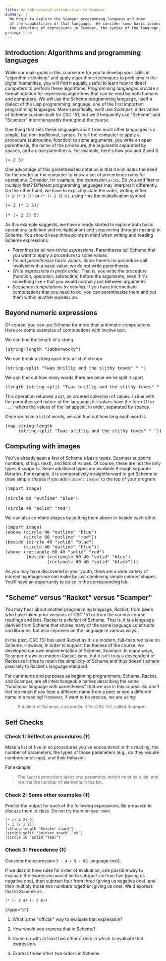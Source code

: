 ```yaml
---
title: An abbreviated introduction to Scamper
summary: |
  We begin to explore the Scamper programming language and some
  of the capabilities of that language.  We consider some basic issues of
  the structure of expressions in Scamper, the syntax of the language.
preimg: true
---
```


## Introduction: Algorithms and programming languages

While our main goals in this course are for you to develop your skills in
"algorithmic thinking" and apply algorithmic techniques to problems in the
digital humanities, you will find it equally useful to learn how to direct
computers to perform these algorithms. _Programming languages_ provide a formal
notation for expressing algorithms that can be read by both humans and
computers.  We will use the Scheme programming language, itself a dialect of
the Lisp programming language, one of the first important programming
languages. More specifically, we'll use _Scamper_, a derivative of Scheme
custom-built for CSC 151, but we'll frequently use "Scheme" and "Scamper"
interchangeably throughout the course.

One thing that sets these languages apart from most other languages is a
simple, but non-traditional, syntax.  To tell the computer to apply a
procedure (subroutine, function) to some arguments, you write an open
parenthesis, the name of the procedure, the arguments separated by
spaces, and a close parenthesis.  For example, here's how you add 2 and
3.

<pre class="scamper-output output-prog">
(+ 2 3)
</pre>

One advantage of this parenthesized notation is that it eliminates the
need for the reader or the computer to know a set of precedence rules
for operations.  Consider, for example, the expression `2+3x5`. Do you
add first or multiply first?  Different programming languages may
interpret it differently.  On the other hand, we have to explicitly
state the order, writing either `(+ 2 (* 3 5))` or
`(* (+ 2 3) 5)`, using `*` as the multiplication symbol.

<pre class="scamper-output output-prog">
(+ 2 (* 3 5))

(* (+ 2 3) 5)
</pre>

As this example suggests, we have already started to explore both basic
operations (addition and multiplication) and sequencing (through
nesting) in Scheme.  You should keep three points in mind when writing
and reading Scheme expressions.

* _Parenthesize all non-trivial expressions_.  Parentheses tell Scheme
  that you want to apply a procedure to some values.
* _Do not parenthesize basic values_.  Since there's no procedure call
  involved with a basic value, we do not write parentheses.
* _Write expressions in prefix order_.  That is, you write the procedure
  (function, operation, subroutine) before the arguments, even if it's
  something like `+` that you would normally put between arguments.
* _Sequence computations by nesting._  If you have intermediate
  computations that you need to do, you can parenthesize them and put
  them within another expression.

## Beyond numeric expressions

Of course, you can use Scheme for more than arithmetic computations.
Here are some examples of computations with involve text.

We can find the length of a string.

<pre class="scamper-output output-prog">
(string-length "Jabberwocky")
</pre>

We can break a string apart into a list of strings.

<pre class="scamper-output output-prog">
(string-split "Twas brillig and the slithy toves" " ")
</pre>

We can find out how many words there are once we've split it apart.

<pre class="scamper-output output-prog">
(length (string-split "Twas brillig and the slithy toves" " "))
</pre>

This operation returned a _list_, an ordered collection of values.
In line with the parenthesized nature of the language, list values
have the form `(list ...)` where the values of the list appear,
in order, separated by spaces.

Once we have a list of words, we can find out how long each word is.

<pre class="scamper-output output-prog">
(map string-length
     (string-split "Twas brillig and the slithy toves" " "))
</pre>

## Computing with images

You've already seen a few of Scheme's basic types. Scamper supports
numbers, strings (text), and lists of values.  Of course, these are
not the only types it supports.  Some additional types are available
through separate libraries.  For example, it is comparatively
straightforward to get Scheme to draw simple shapes if you
add `(import image)` to the top of your program.

<pre class="scamper-output output-prog">
(import image)

(circle 60 "outline" "blue")

(circle 40 "solid" "red")
</pre>

We can also combine shapes by putting them above or beside each other.

<pre class="scamper-output output-prog">
(import image)
(above (circle 40 "outline" "blue")
       (circle 60 "outline" "red"))
(beside (circle 40 "solid" "blue")
       (circle 40 "outline" "blue"))
(above (rectangle 60 40 "solid" "red")
        (beside (rectangle 60 40 "solid" "blue")
                (rectangle 60 40 "solid" "black")))
</pre>

As you may have discovered in your youth, there are a wide variety of
interesting images we can make by just combining simple colored shapes.
You'll have an opportunity to do so in the corresponding lab.

## "Scheme" versus "Racket" versus "Scamper"

You may hear about another programming language, _Racket_, from peers who have taken prior versions of CSC 151 or from the various course readings and labs.
Racket is a _dialect_ of Scheme.
That is, it is a language derived from Scheme that shares many of the same language constructs and libraries, but also improves on the language in various ways.

In the past, CSC 151 has used Racket as it is a modern, full-featured take on Scheme.
However, in order to support the themes of the course, we developed our own implementation of Scheme, _Scamper_.
In many ways, Scamper draws on modern Racket-isms, but it isn't truly a descendent of Racket as it tries to retain the simplicity of Scheme and thus doesn't adhere precisely to Racket's language standard.

For our intents and purposes as beginning programmers, Scheme, Racket, and Scamper, are all interchangeable names describing the same "functional language with parentheses" that we use in this course.
So don't fret too much if you hear a different name from a peer or see a different name in a reading!
However, if want to be precise, we are using:

> A dialect of Scheme, custom-built for CSC 151, called Scamper.

## Self Checks

### Check 1: Reflect on procedures (‡)

Make a list of five or so procedures you've encountered in this reading, the number of parameters, the types of those parameters (e.g., do they require numbers or strings), and their behavior.

For example, 

> The `length` procedure takes one parameter, which must be a list, and returns the number of elements in the list.

### Check 2: Some other examples (‡)

Predict the output for each of the following expressions.
Be prepared to discuss them in class.
Do not try them on your own.

```racket
(* (+ 4 2) 2)
(- 1 (/ 1 2))
(string-length "Snicker snack")
(string-split "Snicker snack" "ck")
(circle 10 'solid "teal")
```

### Check 3: Precedence (‡)

Consider the expression `3 - 4 × 5 - 6`{:.language-text}.

If we did not have rules for order of evaluation, one possible way to
evaluate the expression would be to subtract six from five (giving us
negative one), then subtract four from three (giving us negative
one), and then multiply those two numbers together (giving us one).
We'd express that in Scheme as 

```racket
(* (- 3 4) (- 5 6))
```

{:type="a"}
1. What is the "official" way to evaluate that expression?

2. How would you express that in Scheme?

3. Come up with at least two other orders in which to evaluate that
expression.

4. Express those other two orders in Scheme.
